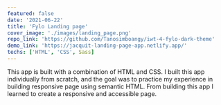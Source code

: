 ```yaml
---
featured: false
date: '2021-06-22'
title: 'Fylo Landing page'
cover_image: './images/landing_page.png'
repo_link: 'https://github.com/Tanosimboangy/iwt-4-fylo-dark-theme'
demo_link: 'https://jacquit-landing-page-app.netlify.app/'
techs: ['HTML', 'CSS', Sass]
---
```


This app is built with a combination of HTML and CSS. I built this app individually from scratch, and the goal was to practice my experience in building responsive page using semantic HTML. From building this app I learned to create a responsive and accessible page.
